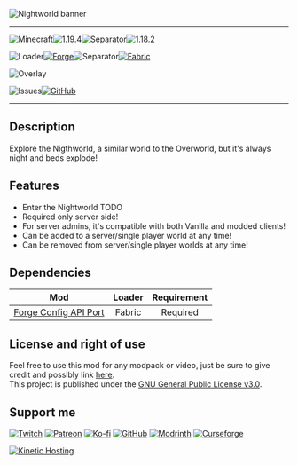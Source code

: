 ![Nightworld banner](https://raw.githubusercontent.com/Nyphet/mod-fancy-assets/main/nightworld/banner.png)

---
![Minecraft](https://raw.githubusercontent.com/Nyphet/mod-fancy-assets/main/minecraft/minecraft.svg)[![1.19.4](https://raw.githubusercontent.com/Nyphet/mod-fancy-assets/main/minecraft/1-19-4.svg)](https://modrinth.com/mod/nightworld/versions?g=1.19.4)![Separator](https://raw.githubusercontent.com/Nyphet/mod-fancy-assets/main/separator.svg)[![1.18.2](https://raw.githubusercontent.com/Nyphet/mod-fancy-assets/main/minecraft/1-18-2.svg)](https://modrinth.com/mod/nightworld/versions?g=1.18.2)

![Loader](https://raw.githubusercontent.com/Nyphet/mod-fancy-assets/main/loader/loader.svg)[![Forge](https://raw.githubusercontent.com/Nyphet/mod-fancy-assets/main/loader/forge.svg)](https://modrinth.com/mod/nightworld/versions?l=forge)![Separator](https://raw.githubusercontent.com/Nyphet/mod-fancy-assets/main/separator.svg)[![Fabric](https://raw.githubusercontent.com/Nyphet/mod-fancy-assets/main/loader/fabric.svg)](https://modrinth.com/mod/nightworld/versions?l=fabric)

![Overlay](https://raw.githubusercontent.com/Nyphet/mod-fancy-assets/main/side/server.svg)

![Issues](https://raw.githubusercontent.com/Nyphet/mod-fancy-assets/main/github/issues.svg)[![GitHub](https://raw.githubusercontent.com/Nyphet/mod-fancy-assets/main/github/github.svg)](https://github.com/Nyphet/nightworld/issues)

---
## **Description**
Explore the Nigthworld, a similar world to the Overworld, but it's always night and beds explode!  

## **Features**
- Enter the Nightworld TODO
- Required only server side!  
- For server admins, it's compatible with both Vanilla and modded clients!  
- Can be added to a server/single player world at any time!  
- Can be removed from server/single player worlds at any time!

## **Dependencies**
| Mod | Loader | Requirement |
| :-: | :----: | :---------: |
| [Forge Config API Port](https://modrinth.com/mod/forge-config-api-port) | Fabric | Required |

## **License and right of use**
Feel free to use this mod for any modpack or video, just be sure to give credit and possibly link [here](https://github.com/Nyphet/nightworld#readme).  
This project is published under the [GNU General Public License v3.0](https://github.com/Nyphet/nightworld/blob/master/LICENSE).

## **Support me**
[![Twitch](https://raw.githubusercontent.com/Nyphet/mod-fancy-assets/main/twitch/twitch64.png "Twitch")](https://www.twitch.tv/crystal_spider_)
[![Patreon](https://raw.githubusercontent.com/Nyphet/mod-fancy-assets/main/patreon/patreon64.png "Patreon")](https://www.patreon.com/crystalspider)
[![Ko-fi](https://raw.githubusercontent.com/Nyphet/mod-fancy-assets/main/kofi/kofi64.png "Ko-fi")](https://ko-fi.com/crystalspider)
[![GitHub](https://raw.githubusercontent.com/Nyphet/mod-fancy-assets/main/github/github64.png "My other projects")](https://github.com/Nyphet)
[![Modrinth](https://raw.githubusercontent.com/Nyphet/mod-fancy-assets/main/modrinth/modrinth64.png "Modrinth")](https://modrinth.com/user/Nyphet)
[![Curseforge](https://raw.githubusercontent.com/Nyphet/mod-fancy-assets/main/curseforge/curseforge64.png "Curseforge")](https://www.curseforge.com/members/crystal_spider_/projects)

[![Kinetic Hosting](https://raw.githubusercontent.com/Nyphet/mod-fancy-assets/main/hosting/banner-small.png "Kinetic Hosting")](https://billing.kinetichosting.net/aff.php?aff=122)
